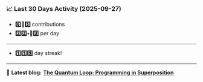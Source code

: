 <!--START_STATS-->
### 📈 Last 30 Days Activity (2025-09-27)  
- **6️⃣🎱5️⃣** contributions  
- **2️⃣2️⃣•🎱3️⃣** per day
---
- **1️⃣1️⃣9️⃣** day streak!
---
📝 **Latest blog:** [**The Quantum Loop: Programming in Superposition**](https://andriak.com/blog/quantum-loop)
<!--END_STATS-->
